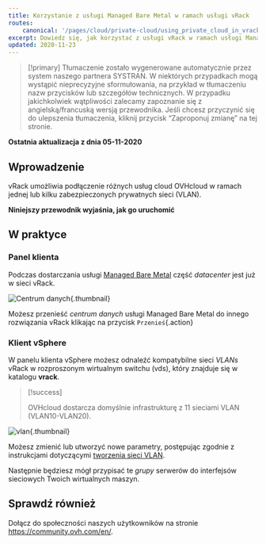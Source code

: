 ```yaml
---
title: Korzystanie z usługi Managed Bare Metal w ramach usługi vRack
routes:
    canonical: '/pages/cloud/private-cloud/using_private_cloud_in_vrack'
excerpt: Dowiedz się, jak korzystać z usługi vRack w ramach usługi Managed Bare Metal
updated: 2020-11-23
---
```


> [!primary]
> Tłumaczenie zostało wygenerowane automatycznie przez system naszego partnera SYSTRAN. W niektórych przypadkach mogą wystąpić nieprecyzyjne sformułowania, na przykład w tłumaczeniu nazw przycisków lub szczegółów technicznych. W przypadku jakichkolwiek wątpliwości zalecamy zapoznanie się z angielską/francuską wersją przewodnika. Jeśli chcesz przyczynić się do ulepszenia tłumaczenia, kliknij przycisk “Zaproponuj zmianę” na tej stronie.
> 

**Ostatnia aktualizacja z dnia 05-11-2020**

## Wprowadzenie

vRack umożliwia podłączenie różnych usług cloud OVHcloud w ramach jednej lub kilku zabezpieczonych prywatnych sieci (VLAN).

**Niniejszy przewodnik wyjaśnia, jak go uruchomić**

## W praktyce

### Panel klienta

Podczas dostarczania usługi [Managed Bare Metal](https://www.ovhcloud.com/pl/managed-bare-metal/) część *datacenter* jest już w sieci vRack.

![Centrum danych](images/vRackDatacenter.PNG){.thumbnail}

Możesz przenieść *centrum danych* usługi Managed Bare Metal do innego rozwiązania vRack klikając na przycisk `Przenieś`{.action}

### Klient vSphere

W panelu klienta vSphere możesz odnaleźć kompatybilne sieci *VLANs* vRack w rozproszonym wirtualnym switchu (vds), który znajduje się w katalogu **vrack**.

> [!success]
>
> OVHcloud dostarcza domyślnie infrastrukturę z 11 sieciami VLAN (VLAN10-VLAN20).
>

![vlan](images/vRackVsphere.png){.thumbnail}

Możesz zmienić lub utworzyć nowe parametry, postępując zgodnie z instrukcjami dotyczącymi [tworzenia sieci VLAN](/pages/cloud/managed-bare-metal/vlan-creation).

Następnie będziesz mógł przypisać te *grupy* serwerów do interfejsów sieciowych Twoich wirtualnych maszyn.

## Sprawdź również

Dołącz do społeczności naszych użytkowników na stronie <https://community.ovh.com/en/>.